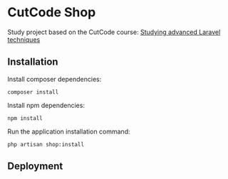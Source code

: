 # CutCode Shop

Study project based on the CutCode course: [Studying advanced Laravel techniques](https://learn.cutcode.dev/store)

## Installation

Install composer dependencies:

```shell
composer install
```

Install npm dependencies:

```shell
npm install
```

Run the application installation command:

```shell
php artisan shop:install
```

## Deployment
